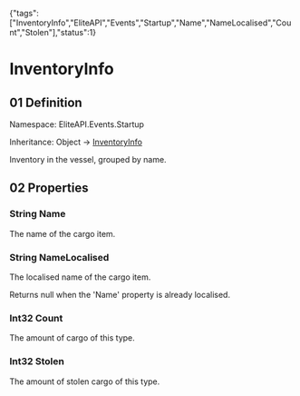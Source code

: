 {"tags":["InventoryInfo","EliteAPI","Events","Startup","Name","NameLocalised","Count","Stolen"],"status":1}

# InventoryInfo

## 01 Definition

Namespace: <span class='code'>EliteAPI.Events.Startup</span>

Inheritance: <span class='code'>Object</span> → <span class='code'>[InventoryInfo](../../../EliteAPI/Events/Startup/InventoryInfo.html)</span>



Inventory in the vessel, grouped by name.



## 02 Properties

### <span class='code'>String</span> Name



The name of the cargo item.



### <span class='code'>String</span> NameLocalised



The localised name of the cargo item.

Returns null when the 'Name' property is already localised.



### <span class='code'>Int32</span> Count



The amount of cargo of this type.



### <span class='code'>Int32</span> Stolen



The amount of stolen cargo of this type.



